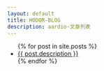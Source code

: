 ```yaml
---
layout: default
title: HODOR-BLOG
description: aardio-文章列表
---
```


<ul>
  {% for post in site.posts %}
    <li>
      <a href=".{{ post.url }}">{{ post.description }}</a>
    </li>
  {% endfor %}
</ul>
